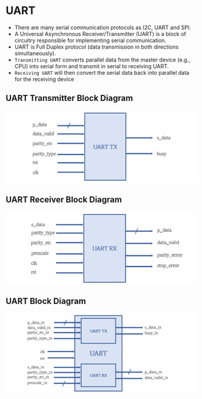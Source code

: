 # UART
- There are many serial communication protocols as I2C, UART and SPI.
- A Universal Asynchronous Receiver/Transmitter (UART) is a block of circuitry responsible for implementing serial communication.
- UART is Full Duplex protocol (data transmission in both directions simultaneously).
- `Transmitting UART` converts parallel data from the master device (e.g.,
CPU) into serial form and transmit in serial to receiving UART.
- `Receiving UART` will then convert the serial data back into parallel data for the receiving device

## UART Transmitter Block Diagram
![image](https://github.com/UserImages/user_images/blob/main/uart_tx.PNG)

## UART Receiver Block Diagram
![image](https://github.com/UserImages/user_images/blob/main/uart_rx.PNG)

## UART Block Diagram
![image](https://github.com/UserImages/user_images/blob/main/uart.PNG)
